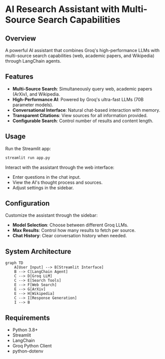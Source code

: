 # AI Research Assistant with Multi-Source Search Capabilities

## Overview
A powerful AI assistant that combines Groq's high-performance LLMs with multi-source search capabilities (web, academic papers, and Wikipedia) through LangChain agents.

## Features
- **Multi-Source Search**: Simultaneously query web, academic papers (ArXiv), and Wikipedia.
- **High-Performance AI**: Powered by Groq's ultra-fast LLMs (70B parameter models).
- **Conversational Interface**: Natural chat-based interaction with memory.
- **Transparent Citations**: View sources for all information provided.
- **Configurable Search**: Control number of results and content length.


## Usage
Run the Streamlit app:
```bash
streamlit run app.py
```
Interact with the assistant through the web interface:
- Enter questions in the chat input.
- View the AI's thought process and sources.
- Adjust settings in the sidebar.

## Configuration
Customize the assistant through the sidebar:
- **Model Selection**: Choose between different Groq LLMs.
- **Max Results**: Control how many results to fetch per source.
- **Chat History**: Clear conversation history when needed.

## System Architecture
```mermaid
graph TD
    A[User Input] --> B[Streamlit Interface]
    B --> C[LangChain Agent]
    C --> D[Groq LLM]
    C --> E[Search Tools]
    E --> F[Web Search]
    E --> G[ArXiv]
    E --> H[Wikipedia]
    C --> I[Response Generation]
    I --> B
```

## Requirements
- Python 3.8+
- Streamlit
- LangChain
- Groq Python Client
- python-dotenv


